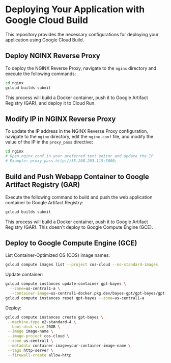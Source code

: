 # Deploying Your Application with Google Cloud Build

This repository provides the necessary configurations for deploying your application using Google Cloud Build.

## Deploy NGINX Reverse Proxy

To deploy the NGINX Reverse Proxy, navigate to the `nginx` directory and execute the following commands:

```bash
cd nginx
gcloud builds submit
```

This process will build a Docker container, push it to Google Artifact Registry (GAR), and deploy it to Cloud Run.

## Modify IP in NGINX Reverse Proxy

To update the IP address in the NGINX Reverse Proxy configuration, navigate to the `nginx` directory, edit the `nginx.conf` file, and modify the value of the IP in the `proxy_pass` directive:

```bash
cd nginx
# Open nginx.conf in your preferred text editor and update the IP
# Example: proxy_pass http://35.208.203.115:5000;
```

## Build and Push Webapp Container to Google Artifact Registry (GAR)

Execute the following command to build and push the web application container to Google Artifact Registry:

```bash
gcloud builds submit
```

This process will build a Docker container, push it to Google Artifact Registry (GAR).
This doesn't deploy to Google Compute Engine (GCE).

## Deploy to Google Compute Engine (GCE)

List Container-Optimized OS (COS) image names:

```bash
gcloud compute images list --project cos-cloud --no-standard-images
```

Update container:
```bash
gcloud compute instances update-container gpt-bayes \
  --zone=us-central1-a \
  --container-image=us-central1-docker.pkg.dev/bayes-gpt/gpt-bayes/gpt-bayes:latest
gcloud compute instances reset gpt-bayes --zone=us-central1-a
```

Deploy:

```bash
gcloud compute instances create gpt-bayes \
 --machine-type e2-standard-4 \
 --boot-disk-size 20GB \
 --image image-name \
 --image-project cos-cloud \
 --zone us-central1 \
 --metadata container-image=your-container-image-name \
 --tags http-server \
 --firewall-create allow-http
```
